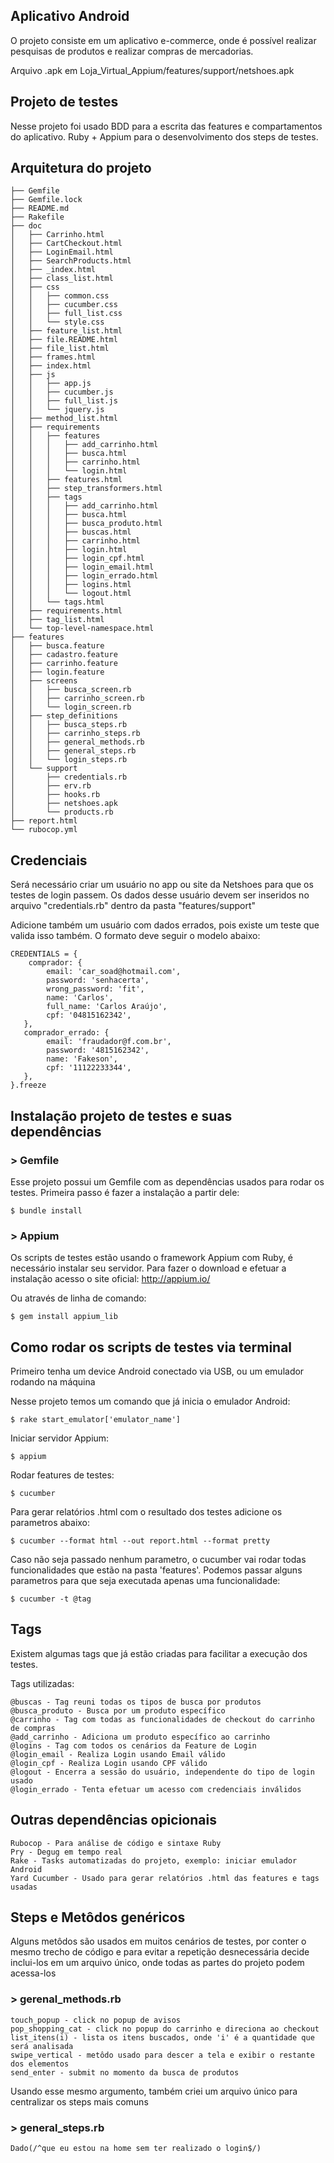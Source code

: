 ## Aplicativo Android

O projeto consiste em um aplicativo e-commerce, onde é possível realizar pesquisas de produtos e realizar compras de mercadorias.

Arquivo .apk em Loja_Virtual_Appium/features/support/netshoes.apk

## Projeto de testes

Nesse projeto foi usado BDD para a escrita das features e compartamentos do aplicativo. 
Ruby + Appium para o desenvolvimento dos steps de testes.

## Arquitetura do projeto 

```
├── Gemfile
├── Gemfile.lock
├── README.md
├── Rakefile
├── doc
│   ├── Carrinho.html
│   ├── CartCheckout.html
│   ├── LoginEmail.html
│   ├── SearchProducts.html
│   ├── _index.html
│   ├── class_list.html
│   ├── css
│   │   ├── common.css
│   │   ├── cucumber.css
│   │   ├── full_list.css
│   │   └── style.css
│   ├── feature_list.html
│   ├── file.README.html
│   ├── file_list.html
│   ├── frames.html
│   ├── index.html
│   ├── js
│   │   ├── app.js
│   │   ├── cucumber.js
│   │   ├── full_list.js
│   │   └── jquery.js
│   ├── method_list.html
│   ├── requirements
│   │   ├── features
│   │   │   ├── add_carrinho.html
│   │   │   ├── busca.html
│   │   │   ├── carrinho.html
│   │   │   └── login.html
│   │   ├── features.html
│   │   ├── step_transformers.html
│   │   ├── tags
│   │   │   ├── add_carrinho.html
│   │   │   ├── busca.html
│   │   │   ├── busca_produto.html
│   │   │   ├── buscas.html
│   │   │   ├── carrinho.html
│   │   │   ├── login.html
│   │   │   ├── login_cpf.html
│   │   │   ├── login_email.html
│   │   │   ├── login_errado.html
│   │   │   ├── logins.html
│   │   │   └── logout.html
│   │   └── tags.html
│   ├── requirements.html
│   ├── tag_list.html
│   └── top-level-namespace.html
├── features
│   ├── busca.feature
│   ├── cadastro.feature
│   ├── carrinho.feature
│   ├── login.feature
│   ├── screens
│   │   ├── busca_screen.rb
│   │   ├── carrinho_screen.rb
│   │   └── login_screen.rb
│   ├── step_definitions
│   │   ├── busca_steps.rb
│   │   ├── carrinho_steps.rb
│   │   ├── general_methods.rb
│   │   ├── general_steps.rb
│   │   └── login_steps.rb
│   └── support
│       ├── credentials.rb
│       ├── erv.rb
│       ├── hooks.rb
│       ├── netshoes.apk
│       └── products.rb
├── report.html
└── rubocop.yml
```


## Credenciais

Será necessário criar um usuário no app ou site da Netshoes para que os testes de login passem. 
Os dados desse usuário devem ser inseridos no arquivo "credentials.rb" dentro da pasta "features/support"

Adicione também um usuário com dados errados, pois existe um teste que valida isso também. O formato deve seguir o modelo abaixo: 

```
CREDENTIALS = {
    comprador: {
        email: 'car_soad@hotmail.com',
        password: 'senhacerta',
        wrong_password: 'fit',
        name: 'Carlos',
        full_name: 'Carlos Araújo',
        cpf: '04815162342',
   },
   comprador_errado: {
        email: 'fraudador@f.com.br',
        password: '4815162342',
        name: 'Fakeson',
        cpf: '11122233344',
   },
}.freeze
```

## Instalação projeto de testes e suas dependências

### > Gemfile

Esse projeto possui um Gemfile com as dependências usados para rodar os testes. Primeira passo é fazer a instalação a partir dele: 
```
$ bundle install
```

### > Appium

Os scripts de testes estão usando o framework Appium com Ruby, é necessário instalar seu servidor. Para fazer o download e efetuar a instalação acesso o site oficial: 
http://appium.io/

Ou através de linha de comando:
```
$ gem install appium_lib
```

## Como rodar os scripts de testes via terminal 

Primeiro tenha um device Android conectado via USB, ou um emulador rodando na máquina

Nesse projeto temos um comando que já inicia o emulador Android:
```
$ rake start_emulator['emulator_name']
```

Iniciar servidor Appium:
```
$ appium
```

Rodar features de testes:
```
$ cucumber 
```

Para gerar relatórios .html com o resultado dos testes adicione os parametros abaixo:
```
$ cucumber --format html --out report.html --format pretty
```

Caso não seja passado nenhum parametro, o cucumber vai rodar todas funcionalidades que estão na pasta 'features'.
Podemos passar alguns parametros para que seja executada apenas uma funcionalidade:
```
$ cucumber -t @tag
```

## Tags

Existem algumas tags que já estão criadas para facilitar a execução dos testes.

Tags utilizadas:
```
@buscas - Tag reuni todas os tipos de busca por produtos
@busca_produto - Busca por um produto específico 
@carrinho - Tag com todas as funcionalidades de checkout do carrinho de compras
@add_carrinho - Adiciona um produto específico ao carrinho
@logins - Tag com todos os cenários da Feature de Login
@login_email - Realiza Login usando Email válido
@login_cpf - Realiza Login usando CPF válido
@logout - Encerra a sessão do usuário, independente do tipo de login usado
@login_errado - Tenta efetuar um acesso com credenciais inválidos
```

## Outras dependências opicionais 
```
Rubocop - Para análise de código e sintaxe Ruby
Pry - Degug em tempo real 
Rake - Tasks automatizadas do projeto, exemplo: iniciar emulador Android
Yard Cucumber - Usado para gerar relatórios .html das features e tags usadas
```

## Steps e Metôdos genéricos

Alguns metôdos são usados em muitos cenários de testes, por conter o mesmo trecho de código e para evitar a repetição desnecessária decide inclui-los em um arquivo único, onde todas as partes do projeto podem acessa-los

### > gerenal_methods.rb
```
touch_popup - click no popup de avisos
pop_shopping_cat - click no popup do carrinho e direciona ao checkout
list_itens(i) - lista os itens buscados, onde 'i' é a quantidade que será analisada
swipe_vertical - metôdo usado para descer a tela e exibir o restante dos elementos
send_enter - submit no momento da busca de produtos
```

Usando esse mesmo argumento, também criei um arquivo único para centralizar os steps mais comuns 

### > general_steps.rb
```
Dado(/^que eu estou na home sem ter realizado o login$/) 
```